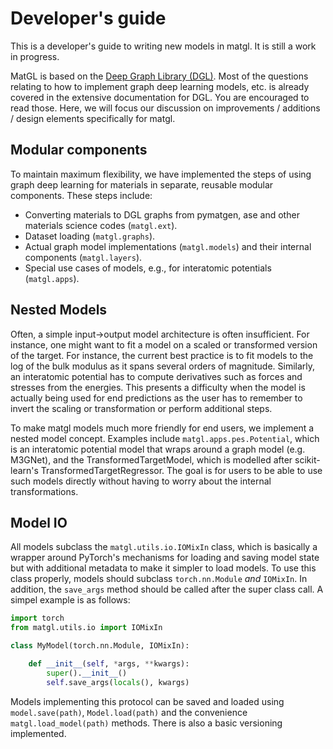 # Developer's guide

This is a developer's guide to writing new models in matgl. It is still a work in progress.

MatGL is based on the [Deep Graph Library (DGL)][dgl]. Most of the questions relating to how to implement graph deep
learning models, etc. is already covered in the extensive documentation for DGL. You are encouraged to read those. Here,
we will focus our discussion on improvements / additions / design elements specifically for matgl.

## Modular components

To maintain maximum flexibility, we have implemented the steps of using graph deep learning for materials in separate,
reusable modular components. These steps include:
- Converting materials to DGL graphs from pymatgen, ase and other materials science codes (`matgl.ext`).
- Dataset loading (`matgl.graphs`).
- Actual graph model implementations (`matgl.models`) and their internal components (`matgl.layers`).
- Special use cases of models, e.g., for interatomic potentials (`matgl.apps`).

## Nested Models

Often, a simple input->output model architecture is often insufficient. For instance, one might want to fit a model
on a scaled or transformed version of the target. For instance, the current best practice is to fit models to the log
of the bulk modulus as it spans several orders of magnitude. Similarly, an interatomic potential has to compute
derivatives such as forces and stresses from the energies. This presents a difficulty when the model is actually
being used for end predictions as the user has to remember to invert the scaling or transformation or perform
additional steps.

To make matgl models much more friendly for end users, we implement a nested model concept. Examples include
`matgl.apps.pes.Potential`, which is an interatomic potential model that wraps around a graph model (e.g. M3GNet),
and the TransformedTargetModel, which is modelled after scikit-learn's TransformedTargetRegressor. The goal is for
users to be able to use such models directly without having to worry about the internal transformations.

## Model IO

All models subclass the `matgl.utils.io.IOMixIn` class, which is basically a wrapper around PyTorch's mechanisms for
loading and saving model state but with additional metadata to make it simpler to load models. To use this class
properly, models should subclass `torch.nn.Module` *and* `IOMixIn`. In addition, the `save_args` method should be
called after the super class call. A simpel example is as follows:

```python
import torch
from matgl.utils.io import IOMixIn

class MyModel(torch.nn.Module, IOMixIn):

    def __init__(self, *args, **kwargs):
        super().__init__()
        self.save_args(locals(), kwargs)
```

Models implementing this protocol can be saved and loaded using `model.save(path)`, `Model.load(path)` and the
convenience `matgl.load_model(path)` methods. There is also a basic versioning implemented.

[dgl]: https://www.dgl.ai "DGL website"
